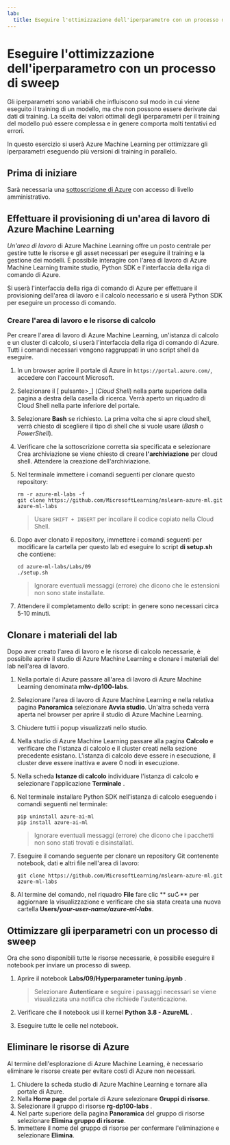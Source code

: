 ```yaml
---
lab:
  title: Eseguire l'ottimizzazione dell'iperparametro con un processo di sweep
---
```


# Eseguire l'ottimizzazione dell'iperparametro con un processo di sweep

Gli iperparametri sono variabili che influiscono sul modo in cui viene eseguito il training di un modello, ma che non possono essere derivate dai dati di training. La scelta dei valori ottimali degli iperparametri per il training del modello può essere complessa e in genere comporta molti tentativi ed errori.

In questo esercizio si userà Azure Machine Learning per ottimizzare gli iperparametri eseguendo più versioni di training in parallelo.

## Prima di iniziare

Sarà necessaria una [sottoscrizione di Azure](https://azure.microsoft.com/free?azure-portal=true) con accesso di livello amministrativo.

## Effettuare il provisioning di un'area di lavoro di Azure Machine Learning

*Un'area di lavoro* di Azure Machine Learning offre un posto centrale per gestire tutte le risorse e gli asset necessari per eseguire il training e la gestione dei modelli. È possibile interagire con l'area di lavoro di Azure Machine Learning tramite studio, Python SDK e l'interfaccia della riga di comando di Azure. 

Si userà l'interfaccia della riga di comando di Azure per effettuare il provisioning dell'area di lavoro e il calcolo necessario e si userà Python SDK per eseguire un processo di comando.

### Creare l'area di lavoro e le risorse di calcolo

Per creare l'area di lavoro di Azure Machine Learning, un'istanza di calcolo e un cluster di calcolo, si userà l'interfaccia della riga di comando di Azure. Tutti i comandi necessari vengono raggruppati in uno script shell da eseguire.

1. In un browser aprire il portale di Azure in `https://portal.azure.com/`, accedere con l'account Microsoft.
1. Selezionare il \[ pulsante>_] (*Cloud Shell*) nella parte superiore della pagina a destra della casella di ricerca. Verrà aperto un riquadro di Cloud Shell nella parte inferiore del portale.
1. Selezionare **Bash** se richiesto. La prima volta che si apre cloud shell, verrà chiesto di scegliere il tipo di shell che si vuole usare (*Bash* o *PowerShell*). 
1. Verificare che la sottoscrizione corretta sia specificata e selezionare Crea archiviazione se viene chiesto di creare **l'archiviazione** per cloud shell. Attendere la creazione dell'archiviazione.
1. Nel terminale immettere i comandi seguenti per clonare questo repository:

    ```azurecli
    rm -r azure-ml-labs -f
    git clone https://github.com/MicrosoftLearning/mslearn-azure-ml.git azure-ml-labs
    ```

    > Usare `SHIFT + INSERT` per incollare il codice copiato nella Cloud Shell. 

1. Dopo aver clonato il repository, immettere i comandi seguenti per modificare la cartella per questo lab ed eseguire lo script **di setup.sh** che contiene:
    
    ```azurecli
    cd azure-ml-labs/Labs/09
    ./setup.sh
    ```

    > Ignorare eventuali messaggi (errore) che dicono che le estensioni non sono state installate. 

1. Attendere il completamento dello script: in genere sono necessari circa 5-10 minuti. 

## Clonare i materiali del lab

Dopo aver creato l'area di lavoro e le risorse di calcolo necessarie, è possibile aprire il studio di Azure Machine Learning e clonare i materiali del lab nell'area di lavoro. 

1. Nella portale di Azure passare all'area di lavoro di Azure Machine Learning denominata **mlw-dp100-labs**.
1. Selezionare l'area di lavoro di Azure Machine Learning e nella relativa pagina **Panoramica** selezionare **Avvia studio**. Un'altra scheda verrà aperta nel browser per aprire il studio di Azure Machine Learning.
1. Chiudere tutti i popup visualizzati nello studio.
1. Nella studio di Azure Machine Learning passare alla pagina **Calcolo** e verificare che l'istanza di calcolo e il cluster creati nella sezione precedente esistano. L'istanza di calcolo deve essere in esecuzione, il cluster deve essere inattiva e avere 0 nodi in esecuzione.
1. Nella scheda **Istanze di calcolo** individuare l'istanza di calcolo e selezionare l'applicazione **Terminale** .
1. Nel terminale installare Python SDK nell'istanza di calcolo eseguendo i comandi seguenti nel terminale:
    
    ```
    pip uninstall azure-ai-ml
    pip install azure-ai-ml
    ```

    > Ignorare eventuali messaggi (errore) che dicono che i pacchetti non sono stati trovati e disinstallati.

1. Eseguire il comando seguente per clonare un repository Git contenente notebook, dati e altri file nell'area di lavoro:
    
    ```
    git clone https://github.com/MicrosoftLearning/mslearn-azure-ml.git azure-ml-labs
    ```
 
1. Al termine del comando, nel riquadro **File** fare clic ** su&#8635;** per aggiornare la visualizzazione e verificare che sia stata creata una nuova cartella **Users/*your-user-name/azure-ml-labs***. 

## Ottimizzare gli iperparametri con un processo di sweep

Ora che sono disponibili tutte le risorse necessarie, è possibile eseguire il notebook per inviare un processo di sweep.

1. Aprire il notebook **Labs/09/Hyperparameter tuning.ipynb** .

    > Selezionare **Autenticare** e seguire i passaggi necessari se viene visualizzata una notifica che richiede l'autenticazione. 

1. Verificare che il notebook usi il kernel **Python 3.8 - AzureML** . 
1. Eseguire tutte le celle nel notebook.

## Eliminare le risorse di Azure

Al termine dell'esplorazione di Azure Machine Learning, è necessario eliminare le risorse create per evitare costi di Azure non necessari.

1. Chiudere la scheda studio di Azure Machine Learning e tornare alla portale di Azure.
1. Nella **Home page** del portale di Azure selezionare **Gruppi di risorse**.
1. Selezionare il gruppo di risorse **rg-dp100-labs** .
1. Nel parte superiore della pagina **Panoramica** del gruppo di risorse selezionare **Elimina gruppo di risorse**. 
1. Immettere il nome del gruppo di risorse per confermare l'eliminazione e selezionare **Elimina**.